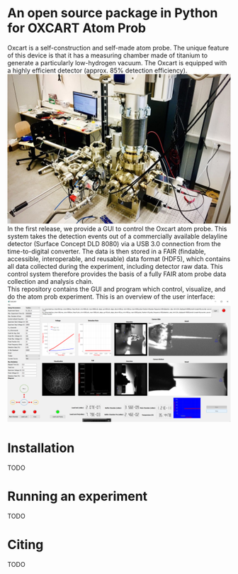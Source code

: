 #  An open source package in Python for OXCART Atom Prob 
Oxcart is a self-construction and self-made atom probe. 
The unique feature of this device is that it has a measuring chamber made of titanium to generate a particularly low-hydrogen vacuum.
The Oxcart is equipped with a highly efficient detector (approx. 85% detection efficiency).
![plot](./png/oxcart.png)
In the first release, we provide a GUI to control the Oxcart atom probe. This system takes the detection events out of a commercially available delayline detector (Surface Concept DLD 8080) via a USB 3.0 connection from the time-to-digital converter. The data is then stored in a FAIR (findable, accessible, interoperable, and reusable) data format (HDF5), which contains all data collected during the experiment, including detector raw data. 
This control system therefore provides the basis of a fully FAIR atom probe data collection and analysis chain.  
This repository contains the GUI and program which control, visualize, and do the atom prob experiment.
This is an overview of the user interface:
![plot](./png/screenshot.png)

#  Installation
TODO
# Running an experiment
TODO
# Citing 
TODO

